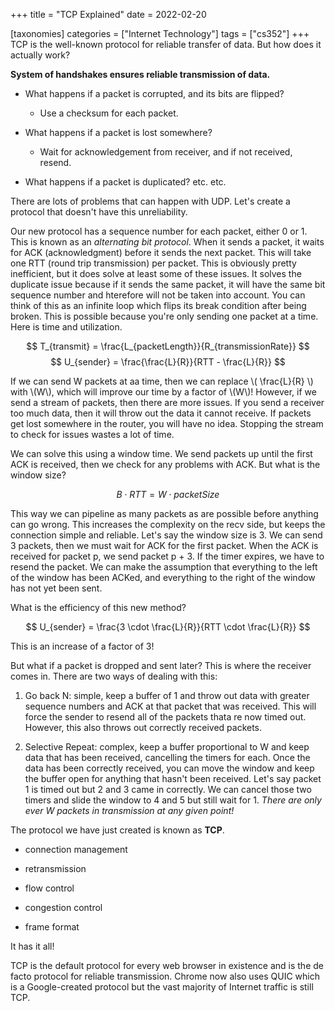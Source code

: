 +++
title = "TCP Explained"
date = 2022-02-20

[taxonomies]
categories = ["Internet Technology"]
tags = ["cs352"]
+++
TCP is the well-known protocol for reliable transfer of data. But how does it actually work?
<!-- more -->
**System of handshakes ensures reliable transmission of data.**

- What happens if a packet is corrupted, and its bits are flipped?
  
  - Use a checksum for each packet.

- What happens if a packet is lost somewhere?
  
  - Wait for acknowledgement from receiver, and if not received, resend.

- What happens if a packet is duplicated? etc. etc.

There are lots of problems that can happen with UDP. Let's create a protocol that doesn't have this unreliability.

Our new protocol has a sequence number for each packet, either 0 or 1. This is known as an *alternating bit protocol*. When it sends a packet, it waits for ACK (acknowledgment) before it sends the next packet. This will take one RTT (round trip transmission) per packet. This is obviously pretty inefficient, but it does solve at least some of these issues. It solves the duplicate issue because if it sends the same packet, it will have the same bit sequence number and hterefore will not be taken into account. You can think of this as an infinite loop which flips its break condition after being broken. This is possible because you're only sending one packet at a time. Here is time and utilization.

$$ T_{transmit} = \frac{L_{packetLength}}{R_{transmissionRate}} $$$$ U_{sender} = \frac{\frac{L}{R}}{RTT - \frac{L}{R}} $$

If we can send W packets at aa time, then we can replace \\( \frac{L}{R} \\) with \\(W\\), which will improve our time by a factor of \\(W\\)! However, if we send a stream of packets, then there are more issues. If you send a receiver too much data, then it will throw out the data it cannot receive. If packets get lost somewhere in the router, you will have no idea. Stopping the stream to check for issues wastes a lot of time.

We can solve this using a window time. We send packets up until the first ACK is received, then we check for any problems with ACK. But what is the window size?

$$ B \cdot RTT = W \cdot packetSize $$

This way we can pipeline as many packets as are possible before anything can go wrong. This increases the complexity on the recv side, but keeps the connection simple and reliable. Let's say the window size is 3. We can send 3 packets, then we must wait for ACK for the first packet. When the ACK is received for packet p, we send packet p + 3. If the timer expires, we have to resend the packet. We can make the assumption that everything to the left of the window has been ACKed, and everything to the right of the window has not yet been sent.

What is the efficiency of this new method?

$$ U_{sender} = \frac{3 \cdot \frac{L}{R}}{RTT \cdot \frac{L}{R}} $$

This is an increase of a factor of 3!

But what if a packet is dropped and sent later? This is where the receiver comes in. There are two ways of dealing with this:

1. Go back N: simple, keep a buffer of 1 and throw out data with greater sequence numbers and ACK at that packet that was received. This will force the sender to resend all of the packets thata re now timed out. However, this also throws out correctly received packets.

2. Selective Repeat: complex, keep a buffer proportional to W and keep data that has been received, cancelling the timers for each. Once the data has been correctly received, you can move the window and keep the buffer open for anything that hasn't been received. Let's say packet 1 is timed out but 2 and 3 came in correctly. We can cancel those two timers and slide the window to 4 and 5 but still wait for 1. *There are only ever W packets in transmission at any given point!*

The protocol we have just created is known as **TCP**.

- connection management

- retransmission

- flow control

- congestion control

- frame format

It has it all!

TCP is the default protocol for every web browser in existence and is the de facto protocol for reliable transmission. Chrome now also uses QUIC which is a Google-created protocol but the vast majority of Internet traffic is still TCP.
